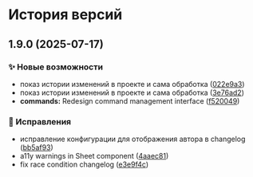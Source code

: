 # История версий


## 1.9.0 (2025-07-17)


### ✨ Новые возможности

* показ истории изменений в проекте и сама обработка ([022e9a3](https://github.com/blockmineJS/blockmine/commit/022e9a34e46780553a0f3fd55e3296a424102a38))
* показ истории изменений в проекте и сама обработка ([3e76ad2](https://github.com/blockmineJS/blockmine/commit/3e76ad28456a9cbca73d504574f82b920b4ab15f))
* **commands:** Redesign command management interface ([f520049](https://github.com/blockmineJS/blockmine/commit/f520049196dad133ea7957398d512c0334e85917))


### 🐛 Исправления

* исправление конфигурации для отображения автора в changelog ([bb5af93](https://github.com/blockmineJS/blockmine/commit/bb5af93b98b9ac82e89b1d688d464f027df33afe))
* a11y warnings in Sheet component ([4aaec81](https://github.com/blockmineJS/blockmine/commit/4aaec81c87f2c06409f133d0810aad0870d673f6))
* fix race condition changelog ([e3e9f4c](https://github.com/blockmineJS/blockmine/commit/e3e9f4c151e2e9d915dc73f6fa0cd2a45de29c44))
